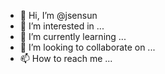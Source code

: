 - 👋 Hi, I’m @jsensun
- 👀 I’m interested in ...
- 🌱 I’m currently learning ...
- 💞️ I’m looking to collaborate on ...
- 📫 How to reach me ...

<!---
jsensun/jsensun is a ✨ special ✨ repository because its `README.md` (this file) appears on your GitHub profile.
You can click the Preview link to take a look at your changes.
--->

